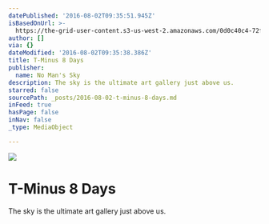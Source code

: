```yaml
---
datePublished: '2016-08-02T09:35:51.945Z'
isBasedOnUrl: >-
  https://the-grid-user-content.s3-us-west-2.amazonaws.com/0d0c40c4-72fe-4f4a-bd3e-66367c030f5a.jpg
author: []
via: {}
dateModified: '2016-08-02T09:35:38.386Z'
title: T-Minus 8 Days
publisher:
  name: No Man's Sky
description: The sky is the ultimate art gallery just above us.
starred: false
sourcePath: _posts/2016-08-02-t-minus-8-days.md
inFeed: true
hasPage: false
inNav: false
_type: MediaObject

---
```

![](https://the-grid-user-content.s3-us-west-2.amazonaws.com/0d0c40c4-72fe-4f4a-bd3e-66367c030f5a.jpg)

# T-Minus 8 Days

The sky is the ultimate art gallery just above us.
